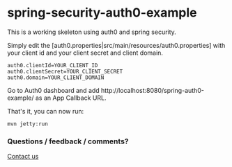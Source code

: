 spring-security-auth0-example
=====================

This is a working skeleton using auth0 and spring security.

Simply edit the [auth0.properties|src/main/resources/auth0.properties] with your client id and your client secret and client domain.

```Shell
auth0.clientId=YOUR_CLIENT_ID
auth0.clientSecret=YOUR_CLIENT_SECRET
auth0.domain=YOUR_CLIENT_DOMAIN
```

Go to Auth0 dashboard and add http://localhost:8080/spring-auth0-example/ as an App Callback URL.

That's it, you can now run:

```Shell
mvn jetty:run
```

### Questions / feedback / comments?
[Contact us](http://www.nextprot.org/contact/us)
